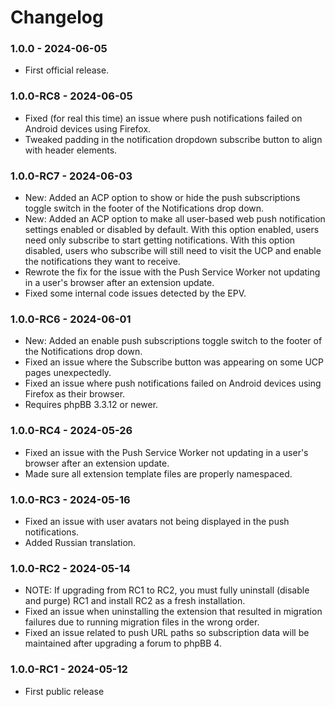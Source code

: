 # Changelog

### 1.0.0 - 2024-06-05

- First official release.

### 1.0.0-RC8 - 2024-06-05

- Fixed (for real this time) an issue where push notifications failed on Android devices using Firefox. 
- Tweaked padding in the notification dropdown subscribe button to align with header elements.

### 1.0.0-RC7 - 2024-06-03

- New: Added an ACP option to show or hide the push subscriptions toggle switch in the footer of the Notifications drop down.
- New: Added an ACP option to make all user-based web push notification settings enabled or disabled by default. With this option enabled, users need only subscribe to start getting notifications. With this option disabled, users who subscribe will still need to visit the UCP and enable the notifications they want to receive.
- Rewrote the fix for the issue with the Push Service Worker not updating in a user's browser after an extension update.
- Fixed some internal code issues detected by the EPV.

### 1.0.0-RC6 - 2024-06-01

- New: Added an enable push subscriptions toggle switch to the footer of the Notifications drop down.
- Fixed an issue where the Subscribe button was appearing on some UCP pages unexpectedly.
- Fixed an issue where push notifications failed on Android devices using Firefox as their browser.
- Requires phpBB 3.3.12 or newer.

### 1.0.0-RC4 - 2024-05-26

- Fixed an issue with the Push Service Worker not updating in a user's browser after an extension update.
- Made sure all extension template files are properly namespaced.

### 1.0.0-RC3 - 2024-05-16

- Fixed an issue with user avatars not being displayed in the push notifications.
- Added Russian translation.

### 1.0.0-RC2 - 2024-05-14

- NOTE: If upgrading from RC1 to RC2, you must fully uninstall (disable and purge) RC1 and install RC2 as a fresh installation.
- Fixed an issue when uninstalling the extension that resulted in migration failures due to running migration files in the wrong order.
- Fixed an issue related to push URL paths so subscription data will be maintained after upgrading a forum to phpBB 4.

### 1.0.0-RC1 - 2024-05-12

- First public release
